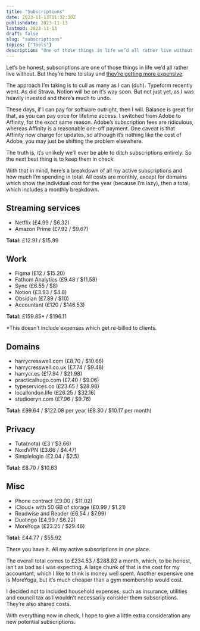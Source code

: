 ```yaml
---
title: "Subscriptions"
date: 2023-11-13T11:32:30Z
publishdate: 2023-11-13
lastmod: 2023-11-13
draft: false
slug: "subscriptions"
topics: ["Tools"]
description: "One of those things in life we’d all rather live without. But they’re here to stay and they’re getting more expensive."
---
```


Let’s be honest, subscriptions are one of those things in life we’d all rather live without. But they’re here to stay and [they’re getting more expensive](https://manuelmoreale.com/on-subscriptions). 

The approach I’m taking is to cull as many as I can (duh). Typeform recently went. As did Strava. Notion will be on it’s way soon. But not just yet, as I was heavily invested and there’s much to undo.

These days, if I can pay for software outright, then I will. Balance is great for that, as you can pay once for lifetime access. I switched from Adobe to Affinity, for the exact same reason. Adobe’s subscription fees are ridiculous, whereas Affinity is a reasonable one-off payment. One caveat is that Affinity now charge for updates, so although it’s nothing like the cost of Adobe, you may just be shifting the problem elsewhere.

The truth is, it’s unlikely we’ll ever be able to ditch subscriptions entirely. So the next best thing is to keep them in check. 

With that in mind, here’s a breakdown of all my active subscriptions and how much I’m spending in total. All costs are monthly, except for domains which show the individual cost for the year (because I’m lazy), then a total, which includes a monthly breakdown.

## Streaming services 

- Netflix (£4.99 / $6.32)
- Amazon Prime (£7.92 / $9.67)

**Total:** £12.91 / $15.99

## Work

- Figma (£12 / $15.20)
- Fathom Analytics (£9.48 / $11.58)
- Sync (£6.55 / $8)
- Notion (£3.93 / $4.8)
- Obsidian (£7.89 / $10)
- Accountant (£120 / $146.53)

**Total:** £159.85* / $196.11

*This doesn’t include expenses which get re-billed to clients.

## Domains

- harrycresswell.com (£8.70 / $10.66)
- harrycresswell.co.uk (£7.74 / $9.48)
- harrycr.es (£17.94 / $21.98)
- practicalhugo.com (£7.40 / $9.06)
- typeservices.co (£23.65 / $28.98)
- locallondon.life (£26.25 / $32.16)
- studioeryn.com (£7.96 / $9.76)

**Total:** £99.64 / $122.08 per year (£8.30 / $10.17 per month)

## Privacy

- Tuta(nota) (£3 / $3.66)
- NordVPN (£3.66 / $4.47)
- Simplelogin (£2.04 / $2.5)

**Total:** £8.70 / $10.63

## Misc 

- Phone contract (£9.00 / $11.02)
- iCloud+ with 50 GB of storage (£0.99 / $1.21)
- Readwise and Reader (£6.54 / $7.99)
- Duolingo (£4.99 / $6.22)
- MoreYoga (£23.25 / $29.46)

**Total:** £44.77 / $55.92


There you have it. All my active subscriptions in one place. 

The overall total comes to £234.53 / $288.82 a month, which, to be honest, isn’t as bad as I was expecting. A large chunk of that is the cost for my accountant, which I like to think is money well spent. Another expensive one is MoreYoga, but it’s much cheaper than a gym membership would cost.

I decided not to included household expenses, such as insurance, utilities and council tax as I wouldn’t necessarily consider them subscriptions. They’re also shared costs.

With everything now in check, I hope to give a little extra consideration any new potential subscriptions.